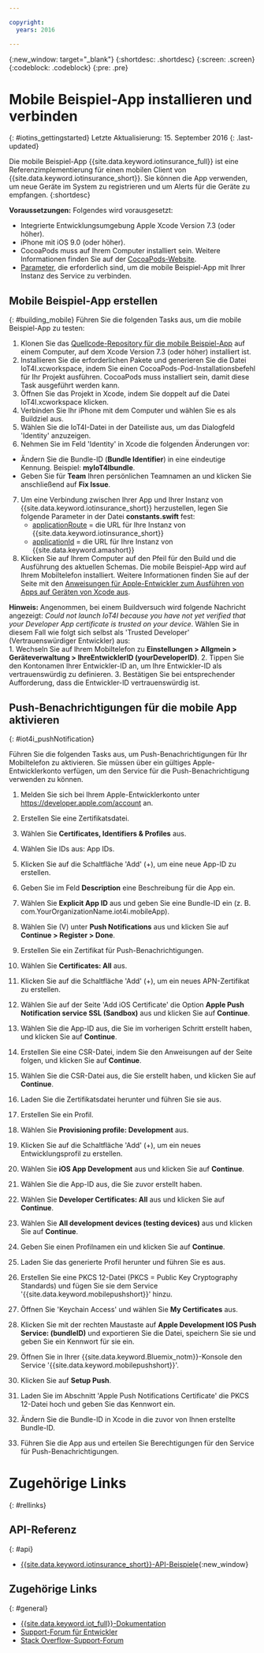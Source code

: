 ```yaml
---

copyright:
  years: 2016

---
```


<!-- Common attributes used in the template are defined as follows: -->
{:new_window: target="\_blank"}
{:shortdesc: .shortdesc}
{:screen: .screen}
{:codeblock: .codeblock}
{:pre: .pre}


<!-- {{site.data.keyword.iotinsurance_full}}  {{site.data.keyword.iotinsurance_short}}  -->


# Mobile Beispiel-App installieren und verbinden
{: #iotins_gettingstarted}
Letzte Aktualisierung: 15. September 2016
{: .last-updated}

Die mobile Beispiel-App {{site.data.keyword.iotinsurance_full}} ist eine Referenzimplementierung für einen mobilen Client von {{site.data.keyword.iotinsurance_short}}. Sie können die App verwenden, um neue Geräte im System zu registrieren und um Alerts für die Geräte zu empfangen.
{:shortdesc}

**Voraussetzungen:** Folgendes wird vorausgesetzt:
  - Integrierte Entwicklungsumgebung Apple Xcode Version 7.3 (oder höher).
  - iPhone mit iOS 9.0 (oder höher).
  - CocoaPods muss auf Ihrem Computer installiert sein. Weitere Informationen finden Sie auf der [CocoaPods-Website](https://guides.cocoapods.org/using/getting-started.html).
  - [Parameter](#iot4i_mobileParam), die erforderlich sind, um die mobile Beispiel-App mit Ihrer Instanz des Service zu verbinden.

## Mobile Beispiel-App erstellen
{: #building_mobile}
Führen Sie die folgenden Tasks aus, um die mobile Beispiel-App zu testen:

1. Klonen Sie das [Quellcode-Repository für die mobile Beispiel-App](https://github.com/ibm-watson-iot/ioti-mobile) auf einem Computer, auf dem Xcode Version 7.3 (oder höher) installiert ist.
2. Installieren Sie die erforderlichen Pakete und generieren Sie die Datei IoT4I.xcworkspace, indem Sie einen CocoaPods-Pod-Installationsbefehl für Ihr Projekt ausführen. CocoaPods muss installiert sein, damit diese Task ausgeführt werden kann.
3. Öffnen Sie das Projekt in Xcode, indem Sie doppelt auf die Datei IoT4I.xcworkspace klicken.
4. Verbinden Sie Ihr iPhone mit dem Computer und wählen Sie es als Buildziel aus.
5. Wählen Sie die IoT4I-Datei in der Dateiliste aus, um das Dialogfeld 'Identity' anzuzeigen.
6. Nehmen Sie im Feld 'Identity' in Xcode die folgenden Änderungen vor:
  - Ändern Sie die Bundle-ID (**Bundle Identifier**) in eine eindeutige Kennung. Beispiel: **myIoT4Ibundle**.
  - Geben Sie für **Team** Ihren persönlichen Teamnamen an und klicken Sie anschließend auf **Fix Issue**.
7. Um eine Verbindung zwischen Ihrer App und Ihrer Instanz von {{site.data.keyword.iotinsurance_short}} herzustellen, legen Sie folgende Parameter in der Datei **constants.swift** fest:  
    - [applicationRoute](#iot4i_mobileParam) = die URL für Ihre Instanz von {{site.data.keyword.iotinsurance_short}}
    - [applicationId](#iot4i_mobileParam) = die URL für Ihre Instanz von {{site.data.keyword.amashort}}
8. Klicken Sie auf Ihrem Computer auf den Pfeil für den Build und die Ausführung des aktuellen Schemas. Die mobile Beispiel-App wird auf Ihrem Mobiltelefon installiert. Weitere Informationen finden Sie auf der Seite mit den [Anweisungen für Apple-Entwickler zum Ausführen von Apps auf Geräten von Xcode aus](https://developer.apple.com/library/mac/documentation/IDEs/Conceptual/AppDistributionGuide/LaunchingYourApponDevices/LaunchingYourApponDevices.html).

  **Hinweis:** Angenommen, bei einem Buildversuch wird folgende Nachricht angezeigt: *Could not launch IoT4I because you have not yet verified that your Developer App certificate is trusted on your device*. Wählen Sie in diesem Fall wie folgt sich selbst als 'Trusted Developer' (Vertrauenswürdiger Entwickler) aus:  
    1. Wechseln Sie auf Ihrem Mobiltelefon zu **Einstellungen > Allgmein > Geräteverwaltung > IhreEntwicklerID (yourDeveloperID)**.
    2. Tippen Sie den Kontonamen Ihrer Entwickler-ID an, um Ihre Entwickler-ID als vertrauenswürdig zu definieren.
    3. Bestätigen Sie bei entsprechender Aufforderung, dass die Entwickler-ID vertrauenswürdig ist.

## Push-Benachrichtigungen für die mobile App aktivieren
{: #iot4i_pushNotification}

Führen Sie die folgenden Tasks aus, um Push-Benachrichtigungen für Ihr Mobiltelefon zu aktivieren. Sie müssen über ein gültiges Apple-Entwicklerkonto verfügen, um den Service für die Push-Benachrichtigung verwenden zu können.

1. Melden Sie sich bei Ihrem Apple-Entwicklerkonto unter https://developer.apple.com/account an.

2. Erstellen Sie eine Zertifikatsdatei.
  1. Wählen Sie **Certificates, Identifiers & Profiles** aus.
  2. Wählen Sie IDs aus: App IDs.
  3. Klicken Sie auf die Schaltfläche 'Add' (+), um eine neue App-ID zu erstellen.
  4. Geben Sie im Feld **Description** eine Beschreibung für die App ein.
  5. Wählen Sie **Explicit App ID** aus und geben Sie eine Bundle-ID ein (z. B. com.YourOrganizationName.iot4i.mobileApp).
  6. Wählen Sie (V) unter **Push Notifications** aus und klicken Sie auf **Continue > Register > Done**.

3. Erstellen Sie ein Zertifikat für Push-Benachrichtigungen.
  1. Wählen Sie **Certificates: All** aus.
  2. Klicken Sie auf die Schaltfläche 'Add' (+), um ein neues APN-Zertifikat zu erstellen.
  3. Wählen Sie auf der Seite 'Add iOS Certificate' die Option **Apple Push Notification service SSL (Sandbox)** aus und klicken Sie auf **Continue**.
  4. Wählen Sie die App-ID aus, die Sie im vorherigen Schritt erstellt haben, und klicken Sie auf **Continue**.
  5. Erstellen Sie eine CSR-Datei, indem Sie den Anweisungen auf der Seite folgen, und klicken Sie auf **Continue**.
  6. Wählen Sie die CSR-Datei aus, die Sie erstellt haben, und klicken Sie auf **Continue**.
  7. Laden Sie die Zertifikatsdatei herunter und führen Sie sie aus.

4. Erstellen Sie ein Profil.
  1. Wählen Sie **Provisioning profile: Development** aus.
  2. Klicken Sie auf die Schaltfläche 'Add' (+), um ein neues Entwicklungsprofil zu erstellen.
  3. Wählen Sie **iOS App Development** aus und klicken Sie auf **Continue**.
  4. Wählen Sie die App-ID aus, die Sie zuvor erstellt haben.
  5. Wählen Sie **Developer Certificates: All** aus und klicken Sie auf **Continue**.
  5. Wählen Sie **All development devices (testing devices)** aus und klicken Sie auf **Continue**.
  6. Geben Sie einen Profilnamen ein und klicken Sie auf **Continue**.
  7. Laden Sie das generierte Profil herunter und führen Sie es aus.

5. Erstellen Sie eine PKCS 12-Datei (PKCS = Public Key Cryptography Standards) und fügen Sie sie dem Service '{{site.data.keyword.mobilepushshort}}' hinzu.
  1. Öffnen Sie 'Keychain Access' und wählen Sie **My Certificates** aus.
  2. Klicken Sie mit der rechten Maustaste auf **Apple Development IOS Push Service: (bundleID)** und exportieren Sie die Datei, speichern Sie sie und geben Sie ein Kennwort für sie ein.
  3. Öffnen Sie in Ihrer {{site.data.keyword.Bluemix_notm}}-Konsole den Service '{{site.data.keyword.mobilepushshort}}'.
  4. Klicken Sie auf **Setup Push**.
  5. Laden Sie im Abschnitt 'Apple Push Notifications Certificate' die PKCS 12-Datei hoch und geben Sie das Kennwort ein.
  6. Ändern Sie die Bundle-ID in Xcode in die zuvor von Ihnen erstellte Bundle-ID.
  7. Führen Sie die App aus und erteilen Sie Berechtigungen für den Service für Push-Benachrichtigungen.

# Zugehörige Links
{: #rellinks}

## API-Referenz
{: #api}
* [{{site.data.keyword.iotinsurance_short}}-API-Beispiele](https://iot4i-docs-api.mybluemix.net/dist/){:new_window}

## Zugehörige Links
{: #general}
* [{{site.data.keyword.iot_full}}-Dokumentation](https://console.ng.bluemix.net/docs/services/IoT/index.html)
* [Support-Forum für Entwickler](https://developer.ibm.com/answers/search.html?f=&type=question&redirect=search%2Fsearch&sort=relevance&q=%2B[iot]%20%2B[bluemix])
* [Stack Overflow-Support-Forum](http://stackoverflow.com/questions/tagged/ibm-bluemix)
